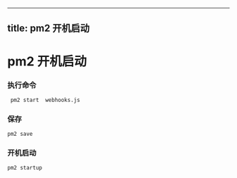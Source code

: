 
---
title: pm2 开机启动
---

# pm2 开机启动	
### 执行命令
```
 pm2 start  webhooks.js

```

### 保存
```
pm2 save
```

### 开机启动
```
pm2 startup
```

